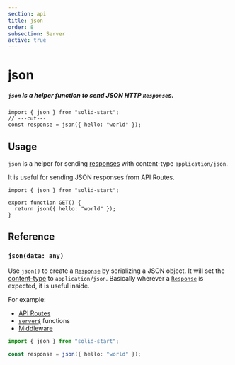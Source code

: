 ```yaml
---
section: api
title: json
order: 8
subsection: Server
active: true
---
```


# json

##### `json` is a helper function to send JSON HTTP `Response`s.

<div class="text-lg">

```tsx twoslash
import { json } from "solid-start";
// ---cut---
const response = json({ hello: "world" });
```

</div>

<table-of-contents></table-of-contents>

## Usage

`json` is a helper for sending [responses][Response] with content-type `application/json`. 

It is useful for sending JSON responses from API Routes.

```tsx twoslash
import { json } from "solid-start";

export function GET() {
  return json({ hello: "world" });
}
```

## Reference

### `json(data: any)`

Use `json()` to create a [`Response`][Response] by serializing a JSON object. It will set the [content-type][ContentType] to `application/json`. Basically wherever a [`Response`][Response] is expected, it is useful inside.

For example:

- [API Routes](/core-concepts/api-routes)
- [`server$`](/api/server$) functions
- [Middleware](/advanced/middleware)

```ts twoslash
import { json } from "solid-start";

const response = json({ hello: "world" });
```

[Response]: https://developer.mozilla.org/en-US/docs/Web/API/Response
[ContentType]: https://developer.mozilla.org/en-US/docs/Web/HTTP/Headers/Content-Type
